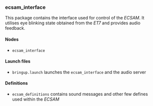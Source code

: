 ### ecsam_interface
This package contains the interface used for control of the *ECSAM*. It utilises eye blinking state obtained from the *ET7* and provides audio feedback.

#### Nodes
+ `ecsam_interface`

#### Launch files
+ `bringup.launch` launches the `ecsam_interface` and the audio server

#### Definitions
+ `ecsam_definitions` contains sound messages and other few defines used within the *ECSAM*
